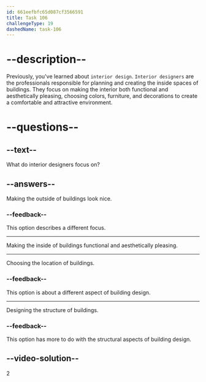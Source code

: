 ```yaml
---
id: 661eefbfc65d087cf3566591
title: Task 106
challengeType: 19
dashedName: task-106
---
```


# --description--

Previously, you've learned about `interior design`. `Interior designers` are the professionals responsible for planning and creating the inside spaces of buildings. They focus on making the interior both functional and aesthetically pleasing, choosing colors, furniture, and decorations to create a comfortable and attractive environment.

# --questions--

## --text--

What do interior designers focus on?

## --answers--

Making the outside of buildings look nice.

### --feedback--

This option describes a different focus.

---

Making the inside of buildings functional and aesthetically pleasing.

---

Choosing the location of buildings.

### --feedback--

This option is about a different aspect of building design.

---

Designing the structure of buildings.

### --feedback--

This option has more to do with the structural aspects of building design.

## --video-solution--

2
